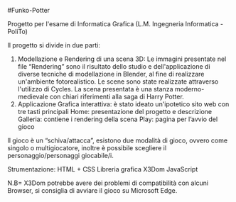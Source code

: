 #Funko-Potter

Progetto per l'esame di Informatica Grafica (L.M. Ingegneria Informatica -PoliTo)

Il progetto si divide in due parti:

1. Modellazione e Rendering di una scena 3D: Le immagini presentate nel file “Rendering” sono il risultato dello studio e dell'applicazione di diverse tecniche di modellazione in Blender, al fine di realizzare un'ambiente  fotorealistico. Le scene sono state realizzate attraverso l'utilizzo di Cycles. La scena presentata è una stanza moderno-medievale con chiari riferimenti alla saga di Harry Potter.
2. Applicazione Grafica interattiva: è stato ideato un'ipotetico sito web con tre tasti principali
Home: presentazione del progetto e descrizione
Galleria: contiene i rendering della scena
Play: pagina per l’avvio del gioco

Il gioco è un “schiva/attacca”, esistono due modalità di gioco, ovvero come singolo o multigiocatore, inoltre è possibile scegliere il personaggio/personaggi giocabile/i. 

Strumentazione:
HTML + CSS
Libreria grafica X3Dom
JavaScript

N.B= X3Dom potrebbe avere dei problemi di compatibilità con alcuni Browser, si consiglia di avviare il gioco su Microsoft Edge.
